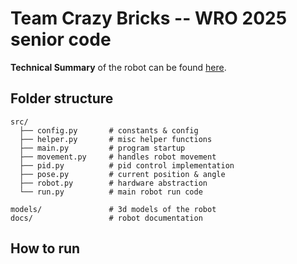 # Team Crazy Bricks -- WRO 2025 senior code

**Technical Summary** of the robot can be found [here](https://docs.google.com/document/d/1pVBspsxjEcowVbUPeQn3gzRPrZjSksW7rtvm_6QQHa8/edit?usp=sharing).

## Folder structure

```
src/
  ├── config.py       # constants & config
  ├── helper.py       # misc helper functions
  ├── main.py         # program startup
  ├── movement.py     # handles robot movement
  ├── pid.py          # pid control implementation
  ├── pose.py         # current position & angle
  ├── robot.py        # hardware abstraction
  └── run.py          # main robot run code

models/               # 3d models of the robot
docs/                 # robot documentation
```

## How to run
